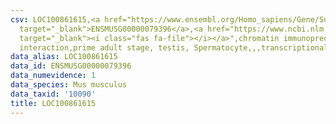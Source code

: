 ```yaml
---
csv: LOC100861615,<a href="https://www.ensembl.org/Homo_sapiens/Gene/Summary?db=core;g=ENSMUSG00000079396"
  target="_blank">ENSMUSG00000079396</a>,<a href="https://www.ncbi.nlm.nih.gov/pubmed/25450459"
  target="_blank"><i class="fas fa-file"></i></a>",chromatin immunoprecipitation assay,direct
  interaction,prime adult stage, testis, Spermatocyte,,,transcriptional regulation,
data_alias: LOC100861615
data_id: ENSMUSG00000079396
data_numevidence: 1
data_species: Mus musculus
data_taxid: '10090'
title: LOC100861615
---
```

